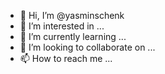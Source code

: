 - 👋 Hi, I’m @yasminschenk
- 👀 I’m interested in ...
- 🌱 I’m currently learning ...
- 💞️ I’m looking to collaborate on ...
- 📫 How to reach me ...

<!---
yasminschenk/yasminschenk is a ✨ special ✨ repository because its `README.md` (this file) appears on your GitHub profile.
You can click the Preview link to take a look at your changes.
--->
